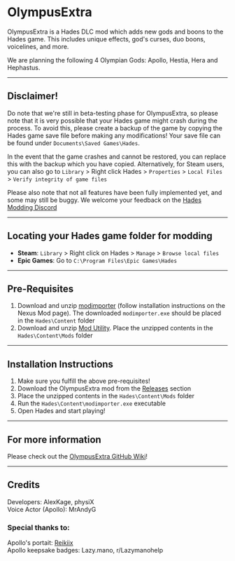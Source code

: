 # OlympusExtra

OlympusExtra is a Hades DLC mod which adds new gods and boons to the Hades game. This includes unique effects, god's curses, duo boons, voicelines, and more. 

We are planning the following 4 Olympian Gods: Apollo, Hestia, Hera and Hephastus. 

-----------------------------
## Disclaimer!
Do note that we're still in beta-testing phase for OlympusExtra, so please note that it is very possible that your Hades game might crash during the process. To avoid this, please create a backup of the game by copying the Hades game save file before making any modifications! Your save file can be found under `Documents\Saved Games\Hades`.

In the event that the game crashes and cannot be restored, you can replace this with the backup which you have copied. Alternatively, for Steam users, you can also go to `Library` > Right click Hades > `Properties` > `Local Files` > `Verify integrity of game files`

Please also note that not all features have been fully implemented yet, and some may still be buggy. We welcome your feedback on the [Hades Modding Discord](https://discordapp.com/invite/KuMbyrN)


-----------------------------
## Locating your Hades game folder for modding
- **Steam**: `Library` > Right click on Hades > `Manage` > `Browse local files` 
- **Epic Games**: Go to `C:\Program Files\Epic Games\Hades`

-----------------------------
## Pre-Requisites 
1. Download and unzip [modimporter](https://github.com/SGG-Modding/sgg-mod-modimporter/releases/latest/download/modimporter-windows.zip) (follow installation instructions on the Nexus Mod page). The downloaded `modimporter.exe` should be placed in the `Hades\Content` folder
1. Download and unzip [Mod Utility](https://github.com/SGG-Modding/sgg-mod-modutil/releases/download/v2.3.1/ModUtil.zip). Place the unzipped contents in the `Hades\Content\Mods` folder 

-----------------------------
## Installation Instructions
1. Make sure you fulfill the above pre-requisites!
1. Download the OlympusExtra mod from the [Releases](https://github.com/AlexKage69/OlympusExtra/releases) section 
1. Place the unzipped contents in the `Hades\Content\Mods` folder
1. Run the `Hades\Content\modimporter.exe` executable 
1. Open Hades and start playing!

-----------------------------
## For more information
Please check out the [OlympusExtra GitHub Wiki](https://github.com/AlexKage69/OlympusExtra/wiki)!


-----------------------------
## Credits
Developers: AlexKage, physiX  
Voice Actor (Apollo): MrAndyG  


### Special thanks to:  
Apollo's portait: [Reikiix](https://twitter.com/Reikiix?s=20&t=8cjhMv3LF5Z6ya6urr6buw)  
Apollo keepsake badges: Lazy.mano, r/Lazymanohelp  